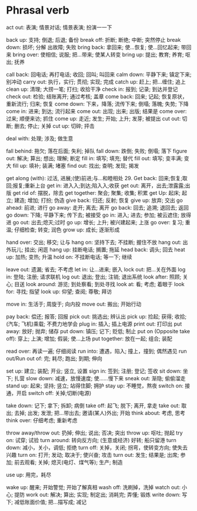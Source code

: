 # Phrasal verb

act out: 表演; 情景对话; 情景表演; 扮演⼀一下

back up: 支持; 倒退; 后退; 备份
break off: 折断; 断绝; 中断; 突然停⽌
break down: 损坏; 分解 出故障; 失败
bring back: 拿回来; 使...恢复; 使...回忆起来; 带回来
bring over: 使相信; 说服; 把...带来; 使某⼈转变
bring up: 提出; 教育; 养育; 呕出; 抚养

call back: 回电话; 再打电话; 收回; 回叫; 叫回来
calm down: 平静下来; 镇定下来; 别冲动
carry out: 执⾏，实⾏; 贯彻; 实现; 完成
catch up: 赶上; 把...缠住; 追上
clean up: 清理; ⼤捞⼀笔; 打扫; 收拾⼲净
check in: 报到; 记录; 到达并登记
check out: 检验; 结账离开; 通过考核; 盖章
come back: 回来; 记起; 恢复原状，重新流⾏; 归来; 恢复
come down: 下来，降落; 流传下来; 倒塌; 落魄; 失势; 下降
come in:   进来; 到达; 流⾏起来
come out:  出现; 出来; 出版; 结果是
come over: 过来; 顺便来访; 抓住
come up:   ⾛近; 发⽣; 开始; 上升; 发芽; 被提出
cut out:   切断; 删去; 停⽌; 关掉
cut up:    切碎; 抨击

deal with: 处理; 涉及; 做⽣意

fall behind: 拖⽋; 落在后⾯; 失利; 掉队
fall down:   跌倒; 失败; 倒塌; 落下
figure out: 解决; 算出; 想出; 理解; 断定
fill in:  填写; 填充; 替代
fill out: 填写; 变丰满; 变⼤
fill up:  填补; 装满; 堵塞
find out: 找出; 查明; 发现; 揭发

get along (with): 过活, 进展;(使)前进;与...和睦相处 29. Get back: 回来;恢复;取回;报复;重新上台
get in: 进⼊入;到达;陷⼊入;收获
get out: 离开，出去;泄露露;出版
get rid of: 摆脱，除去
get together: 聚会; 聚集; 收集; 积累
get Up: 起床; 起⽴; 建造; 增加; 打扮; 伪造
give back: 归还; 反射; 恢复
give up: 放弃; 交出
go ahead: 前进; 进⾏
go away:  ⾛开; 离去; 离开
go back:  回去; 追溯; 退回去; 返回
go down:  下降; 平静下来; 传下去; 被接受
go in:    进⼊; 进去; 参加; 被云遮住; 放得进
go out:   出去;熄灭;过时
go up:    增⻓; 上升; 被兴建起来; 上涨
go over:  复习; 重温; 仔细检查; 转变; 润色
grow up:  成⻓; 逐渐形成

hand over: 交出; 移交; 让与
hang on:   坚持下去; 不挂断; 握住不放
hang out:  出外玩⼉; 挂出; 闲逛
hang up:   挂断电话; 搁置; 拖延
head back: 调头; 回去
heat up: 加热; 变热; 升温
hold on: 不挂断电话; 等⼀下; 继续

leave out: 遗漏; 省去; 不考虑
let in: 让...进来; 嵌⼊
lock out: 把...关在外⾯
log in: 登陆; 注册; 请求联机
log out: 退出; 登出; 注销; 退出系统
look after:  照顾; 关⼼; 目送
look around: 游览; 到处察看; 到处寻找
look at:     看; 考虑; 着眼于
look for:    寻找; 指望
look up:     仰望; 查阅; 尊敬; 拜访

move in:  ⽣活于; 周旋于; 向内投
move out: 搬出; 开始⾏动

pay back: 偿还; 报答; 回报
pick out: 挑选出; 辨认出
pick up: 捡起; 获得; 收拾; (汽车; ⻜机)乘载; 不费⼒地学会
plug in: 插⼊; 插上电源
print out: 打印出
put away: 放好; 抛弃; 储存
put down: 镇压; 记下; 贬低; 制⽌
put on (Opposite take off): 穿上; 上演; 增加; 假装; 使...上场
put together: 放在一起; 组合; 装配

read over: 再读⼀遍; 仔细阅读
run into: 遭遇，陷⼊; 撞上，撞到; 偶然遇⻅
run out/Run out of: 完; 耗尽; 跑出; 到期; 伸向

set up: 建⽴; 装配; 开业; 竖⽴, 设置
sign in: 签到; 注册; 登记; 签收
sit down: 坐下; 扎营
slow down: 减速，放慢速度; 使......慢下来
sneak out: 渐隐; 偷偷溜⾛
stand up: 起来; 坚持; 竖⽴; 站得住脚; 拥护
stay up: 不睡觉，熬夜
switch on: 接通，开启
switch off: 关掉;切断(电源)

take down: 记下; 拿下; 拆卸; 病倒
take off: 起⻜; 脱下; 离开, 拿⾛
take out: 取出; 去掉; 出发; 发泄; 把...带出去; 邀请(某⼈)外出; 开始
think about: 考虑, 思考
think over: 仔细考虑; 重新考虑

throw away/throw out: 扔掉; 伸出; 说出; 否决; 突出
throw up: 呕吐; 抛起
try on: 试穿; 试验
turn around: 转向反方向; (⽣意或经济) 好转; 船只留港
turn down:   减⼩，关⼩，调低; 拒绝
turn off:    关掉，关闭; 拐弯，使转变⽅向; 使失去兴趣
turn on:     打开; 发动; 取决于; 使兴奋; 攻击
turn out:    发生; 结果是; 出席; 参加; 前去观看; 关掉; 熄灭(电灯、煤气等); 生产; 制造

use up: ⽤完，耗尽

wake up: 醒来; 开始警觉; 开始了解真相
wash off: 洗刷掉，洗掉
watch out: ⼩心; 提防
work out: 解决; 算出; 实现; 制定出; 消耗完; 弄懂; 锻炼
write down: 写下; 减低账⾯价值; 把...描写成; 减记

